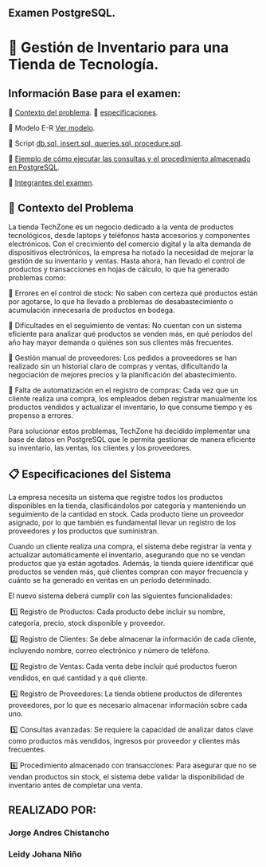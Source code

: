 ## Examen PostgreSQL.



# 🏪 Gestión de Inventario para una Tienda de Tecnología.



## Información Base para el examen: 

📌 [Contexto del problema](#📌Contexto).
📌 [especificaciones](#📋Especificaciones).

📌 Modelo E-R [Ver modelo](~/examenPostgreSQL/Src/assets/diagrama_postgresql.png).

📌 Script [db.sql, insert.sql, queries.sql, procedure.sql](Src/data).

📌 [Ejemplo de cómo ejecutar las consultas y el procedimiento almacenado en PostgreSQL](Src/data/procedureAndFunctions.sql).

📌 [Integrantes del examen](#REALIZADO).





## 📌 Contexto del Problema

La tienda TechZone es un negocio dedicado a la venta de productos tecnológicos, desde laptops y teléfonos hasta accesorios y componentes electrónicos. Con el crecimiento del comercio digital y la alta demanda de dispositivos electrónicos, la empresa ha notado la necesidad de mejorar la gestión de su inventario y ventas. Hasta ahora, han llevado el control de productos y transacciones en hojas de cálculo, lo que ha generado problemas como:

🔹 Errores en el control de stock: No saben con certeza qué productos están por agotarse, lo que ha llevado a problemas de desabastecimiento o acumulación innecesaria de productos en bodega.

🔹 Dificultades en el seguimiento de ventas: No cuentan con un sistema eficiente para analizar qué productos se venden más, en qué períodos del año hay mayor demanda o quiénes son sus clientes más frecuentes.

🔹 Gestión manual de proveedores: Los pedidos a proveedores se han realizado sin un historial claro de compras y ventas, dificultando la negociación de mejores precios y la planificación del abastecimiento.

🔹 Falta de automatización en el registro de compras: Cada vez que un cliente realiza una compra, los empleados deben registrar manualmente los productos vendidos y actualizar el inventario, lo que consume tiempo y es propenso a errores.

Para solucionar estos problemas, TechZone ha decidido implementar una base de datos en PostgreSQL que le permita gestionar de manera eficiente su inventario, las ventas, los clientes y los proveedores.



## 📋 Especificaciones del Sistema

La empresa necesita un sistema que registre todos los productos disponibles en la tienda, clasificándolos por categoría y manteniendo un seguimiento de la cantidad en stock. Cada producto tiene un proveedor asignado, por lo que también es fundamental llevar un registro de los proveedores y los productos que suministran.

Cuando un cliente realiza una compra, el sistema debe registrar la venta y actualizar automáticamente el inventario, asegurando que no se vendan productos que ya están agotados. Además, la tienda quiere identificar qué productos se venden más, qué clientes compran con mayor frecuencia y cuánto se ha generado en ventas en un período determinado.

El nuevo sistema deberá cumplir con las siguientes funcionalidades:

​    1️⃣ Registro de Productos: Cada producto debe incluir su nombre, categoría, precio, stock disponible y proveedor.

​    2️⃣ Registro de Clientes: Se debe almacenar la información de cada cliente, incluyendo nombre, correo electrónico y número de teléfono.

​    3️⃣ Registro de Ventas: Cada venta debe incluir qué productos fueron vendidos, en qué cantidad y a qué cliente.

​    4️⃣ Registro de Proveedores: La tienda obtiene productos de diferentes proveedores, por lo que es necesario almacenar información sobre cada uno.

​    5️⃣ Consultas avanzadas: Se requiere la capacidad de analizar datos clave como productos más vendidos, ingresos por proveedor y clientes más frecuentes.

​    6️⃣ Procedimiento almacenado con transacciones: Para asegurar que no se vendan productos sin stock, el sistema debe validar la disponibilidad de inventario antes de completar una venta.



## REALIZADO POR: 

### Jorge Andres Chistancho

### Leidy Johana Niño